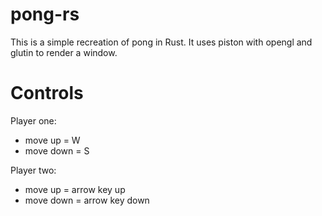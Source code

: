 # pong-rs
This is a simple recreation of pong in Rust.
It uses piston with opengl and glutin to render a window.

# Controls
Player one:
 - move up = W
 - move down = S

Player two:
 - move up = arrow key up
 - move down = arrow key down